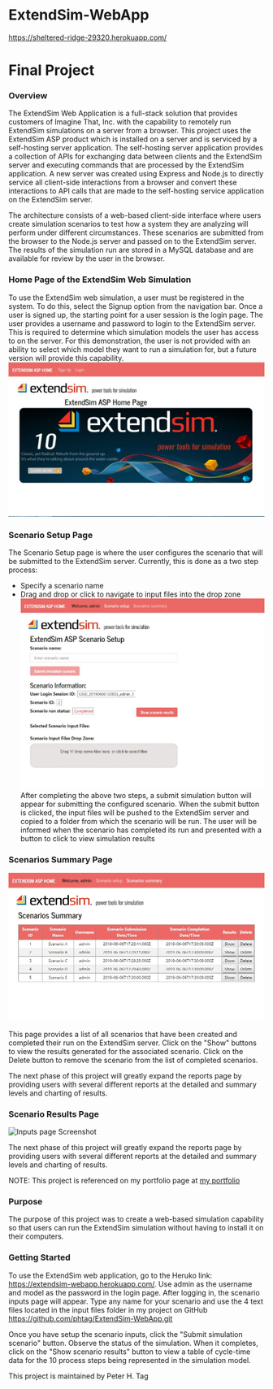 # ExtendSim-WebApp
https://sheltered-ridge-29320.herokuapp.com/

# Final Project


### Overview
The ExtendSim Web Application is a full-stack solution that provides customers
of Imagine That, Inc. with the capability to remotely run ExtendSim simulations on a server from a browser. This project uses the ExtendSim ASP product which is installed on a server and is serviced by a self-hosting server application. The self-hosting 
server application provides a collection of APIs for exchanging data between clients and the ExtendSim server and executing commands that
are processed by the ExtendSim application. A new server was created using Express and Node.js to directly service all client-side interactions from a browser and convert these interactions to API calls that are made to the self-hosting service application on the ExtendSim server.

The architecture consists of a web-based client-side interface where users create simulation scenarios to test how a system they are analyzing will perform under different circumstances. These scenarios are submitted from the browser to the Node.js server and passed on to the ExtendSim server. The results of the simulation run are stored in a MySQL database and are available for review by the user in the browser.

### Home Page of the ExtendSim Web Simulation
To use the ExtendSim web simulation, a user must be registered in the system. To do this, select the Signup option from the navigation bar. Once a user is signed up, the starting point for a user session is the login page. The user provides a username and password to login to the ExtendSim server. This is required to determine which simulation models the user has access to on the server. For this demonstration, the user is not provided with an ability to select which model they want to run a simulation for, but a future version will provide this capability. 
![Home page Screenshot](/client/src/assets/images/FinalProjectHomePage-screenshot.jpg)

### Scenario Setup Page
The Scenario Setup page is where the user configures the scenario that will be submitted to the ExtendSim server. Currently, this is done as a two step process:
- Specify a scenario name
- Drag and drop or click to navigate to input files into the drop zone
![Scenario Setup Page Screenshot](/client/src/assets/images/ScenarioSetupPage-screenshot.jpg)
After completing the above two steps, a submit simulation button will appear for submitting the configured scenario. When the submit button is clicked, the input files will be pushed to the ExtendSim server and copied to a folder from which the scenario will be run. The user will be informed when the scenario has completed its run and presented with a button to click to view simulation results

### Scenarios Summary Page
![Scenarios_summary_page Screenshot](/client/src/assets/images/ScenariosSummaryPage-screenshot.jpg)

This page provides a list of all scenarios that have been created and completed their run on the ExtendSim server. Click on the "Show" buttons to view the results generated for the associated scenario. Click on the Delete button to remove the scenario from the list of completed scenarios.

The next phase of this project will greatly expand the reports page by providing users with several different reports at the detailed and summary levels and charting of results.
### Scenario Results Page
![Inputs page Screenshot](/images/ExtendSimWebAppScenarioResultsPage.jpeg)

The next phase of this project will greatly expand the reports page by providing users with several different reports at the detailed and summary levels and charting of results.

NOTE: This project is referenced on my portfolio page at [my portfolio](https://phtag.github.io/Updated-portfolio/)

### Purpose
The purpose of this project was to create a web-based simulation capability so that users can run the ExtendSim simulation without having to install it on their computers.

### Getting Started
To use the ExtendSim web application, go to the Heruko link: https://extendsim-webapp.herokuapp.com/. Use admin as the username and model as the password in the login page. After logging in, the scenario inputs page will appear. Type any name for your scenario and use the 4 text files located in the input files folder in my project on GitHub https://github.com/phtag/ExtendSim-WebApp.git

Once you have setup the scenario inputs, click the "Submit simulation scenario" button. Observe the status of the simulation. When it completes, click on the "Show scenario results" button to view a table of cycle-time data for the 10 process steps being represented in the simulation model.

This project is maintained by Peter H. Tag
